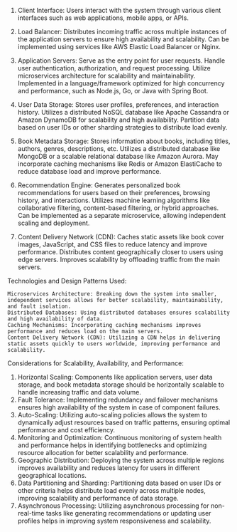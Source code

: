 1. Client Interface:
    Users interact with the system through various client interfaces such as web applications, mobile apps, or APIs.

2. Load Balancer:
    Distributes incoming traffic across multiple instances of the application servers to ensure high availability and scalability.
    Can be implemented using services like AWS Elastic Load Balancer or Nginx.

3. Application Servers:
    Serve as the entry point for user requests.
    Handle user authentication, authorization, and request processing.
    Utilize microservices architecture for scalability and maintainability.
    Implemented in a language/framework optimized for high concurrency and performance, such as Node.js, Go, or Java with Spring Boot.

4. User Data Storage:
    Stores user profiles, preferences, and interaction history.
    Utilizes a distributed NoSQL database like Apache Cassandra or Amazon DynamoDB for scalability and high availability.
    Partition data based on user IDs or other sharding strategies to distribute load evenly.

5. Book Metadata Storage:
    Stores information about books, including titles, authors, genres, descriptions, etc.
    Utilizes a distributed database like MongoDB or a scalable relational database like Amazon Aurora.
    May incorporate caching mechanisms like Redis or Amazon ElastiCache to reduce database load and improve performance.

6. Recommendation Engine:
    Generates personalized book recommendations for users based on their preferences, browsing history, and interactions.
    Utilizes machine learning algorithms like collaborative filtering, content-based filtering, or hybrid approaches.
    Can be implemented as a separate microservice, allowing independent scaling and deployment.

7. Content Delivery Network (CDN):
    Caches static assets like book cover images, JavaScript, and CSS files to reduce latency and improve performance.
    Distributes content geographically closer to users using edge servers.
    Improves scalability by offloading traffic from the main servers.

Technologies and Design Patterns Used:

    Microservices Architecture: Breaking down the system into smaller, independent services allows for better scalability, maintainability, and fault isolation.
    Distributed Databases: Using distributed databases ensures scalability and high availability of data.
    Caching Mechanisms: Incorporating caching mechanisms improves performance and reduces load on the main servers.
    Content Delivery Network (CDN): Utilizing a CDN helps in delivering static assets quickly to users worldwide, improving performance and scalability.

Considerations for Scalability, Availability, and Performance:

1. Horizontal Scaling: Components like application servers, user data storage, and book metadata storage should be horizontally scalable to handle increasing traffic and data volume.
2. Fault Tolerance: Implementing redundancy and failover mechanisms ensures high availability of the system in case of component failures.
3. Auto-Scaling: Utilizing auto-scaling policies allows the system to dynamically adjust resources based on traffic patterns, ensuring optimal performance and cost efficiency.
4. Monitoring and Optimization: Continuous monitoring of system health and performance helps in identifying bottlenecks and optimizing resource allocation for better scalability and performance.
5. Geographic Distribution: Deploying the system across multiple regions improves availability and reduces latency for users in different geographical locations.
6. Data Partitioning and Sharding: Partitioning data based on user IDs or other criteria helps distribute load evenly across multiple nodes, improving scalability and performance of data storage.
7. Asynchronous Processing: Utilizing asynchronous processing for non-real-time tasks like generating recommendations or updating user profiles helps in improving system responsiveness and scalability.